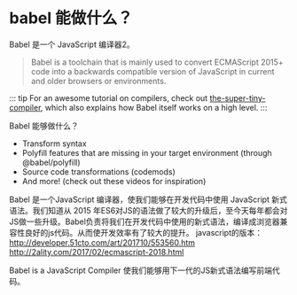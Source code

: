 # babel 能做什么？

Babel 是一个 JavaScript 编译器2。

> Babel is a toolchain that is mainly used to convert ECMAScript 2015+ code into a backwards compatible version of JavaScript in current and older browsers or environments.

::: tip
For an awesome tutorial on compilers, check out [the-super-tiny-compiler](https://github.com/jamiebuilds/the-super-tiny-compiler), which also explains how Babel itself works on a high level.
:::



Babel 能够做什么？

- Transform syntax
- Polyfill features that are missing in your target environment (through @babel/polyfill)
- Source code transformations (codemods)
- And more! (check out these videos for inspiration)

<chart src="https://www.processon.com/embed/mind/5c375f8ee4b0641c83d746a6" height="300px"/>


Babel 是一个JavaScript  编译器，使我们能够在开发代码中使用 JavaScript  新式语法。我们知道从 2015 年ES6对JS的语法做了较大的升级后，至今天每年都会对JS做一些升级。Babel负责将我们在开发代码中使用的新式语法，编译成浏览器兼容性良好的js代码。从而使开发效率有了较大的提升。
javascript的版本：
http://developer.51cto.com/art/201710/553560.htm
http://2ality.com/2017/02/ecmascript-2018.html


Babel is a JavaScript Compiler
使我们能够用下一代的JS新式语法编写前端代码。
